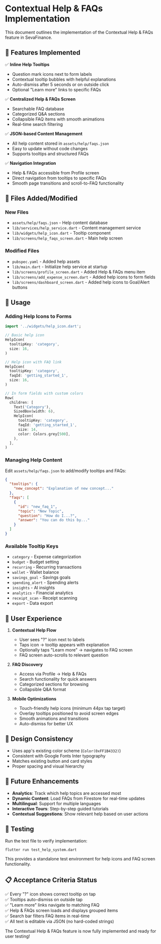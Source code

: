 # Contextual Help & FAQs Implementation

This document outlines the implementation of the Contextual Help & FAQs feature in SevaFinance.

## 🎯 Features Implemented

✅ **Inline Help Tooltips**
- Question mark icons next to form labels
- Contextual tooltip bubbles with helpful explanations
- Auto-dismiss after 5 seconds or on outside click
- Optional "Learn more" links to specific FAQs

✅ **Centralized Help & FAQs Screen** 
- Searchable FAQ database
- Categorized Q&A sections  
- Collapsible FAQ items with smooth animations
- Real-time search filtering

✅ **JSON-based Content Management**
- All help content stored in `assets/help/faqs.json`
- Easy to update without code changes
- Supports tooltips and structured FAQs

✅ **Navigation Integration**
- Help & FAQs accessible from Profile screen
- Direct navigation from tooltips to specific FAQs
- Smooth page transitions and scroll-to-FAQ functionality

## 📁 Files Added/Modified

### New Files
- `assets/help/faqs.json` - Help content database
- `lib/services/help_service.dart` - Content management service  
- `lib/widgets/help_icon.dart` - Tooltip component
- `lib/screens/help_faqs_screen.dart` - Main help screen

### Modified Files
- `pubspec.yaml` - Added help assets
- `lib/main.dart` - Initialize help service at startup
- `lib/screens/profile_screen.dart` - Added Help & FAQs menu item
- `lib/screens/add_expense_screen.dart` - Added help icons to form fields
- `lib/screens/dashboard_screen.dart` - Added help icons to Goal/Alert buttons

## 🔧 Usage

### Adding Help Icons to Forms

```dart
import '../widgets/help_icon.dart';

// Basic help icon
HelpIcon(
  tooltipKey: 'category',
  size: 16,
)

// Help icon with FAQ link
HelpIcon(
  tooltipKey: 'category',
  faqId: 'getting_started_1',
  size: 16,
)

// In form fields with custom colors
Row(
  children: [
    Text('Category'),
    SizedBox(width: 6),
    HelpIcon(
      tooltipKey: 'category',
      faqId: 'getting_started_1', 
      size: 14,
      color: Colors.grey[500],
    ),
  ],
)
```

### Managing Help Content

Edit `assets/help/faqs.json` to add/modify tooltips and FAQs:

```json
{
  "tooltips": {
    "new_concept": "Explanation of new concept..."
  },
  "faqs": [
    {
      "id": "new_faq_1",
      "topic": "New Topic",
      "question": "How do I...?", 
      "answer": "You can do this by..."
    }
  ]
}
```

### Available Tooltip Keys

- `category` - Expense categorization
- `budget` - Budget setting
- `recurring` - Recurring transactions
- `wallet` - Wallet balance
- `savings_goal` - Savings goals
- `spending_alert` - Spending alerts
- `insights` - AI insights
- `analytics` - Financial analytics
- `receipt_scan` - Receipt scanning
- `export` - Data export

## 📱 User Experience

1. **Contextual Help Flow**
   - User sees "?" icon next to labels
   - Taps icon → tooltip appears with explanation
   - Optionally taps "Learn more" → navigates to FAQ screen
   - FAQ screen auto-scrolls to relevant question

2. **FAQ Discovery**
   - Access via Profile → Help & FAQs
   - Search functionality for quick answers
   - Categorized sections for browsing
   - Collapsible Q&A format

3. **Mobile Optimizations**
   - Touch-friendly help icons (minimum 44px tap target)
   - Overlay tooltips positioned to avoid screen edges
   - Smooth animations and transitions
   - Auto-dismiss for better UX

## 🎨 Design Consistency

- Uses app's existing color scheme (`Color(0xFF1B4332)`)
- Consistent with Google Fonts Inter typography
- Matches existing button and card styles
- Proper spacing and visual hierarchy

## 🔄 Future Enhancements

- **Analytics**: Track which help topics are accessed most
- **Dynamic Content**: Load FAQs from Firestore for real-time updates
- **Multilingual**: Support for multiple languages
- **Interactive Tours**: Step-by-step guided tutorials
- **Contextual Suggestions**: Show relevant help based on user actions

## 🧪 Testing

Run the test file to verify implementation:

```bash
flutter run test_help_system.dart
```

This provides a standalone test environment for help icons and FAQ screen functionality.

## 📋 Acceptance Criteria Status

✅ Every "?" icon shows correct tooltip on tap  
✅ Tooltips auto-dismiss on outside tap  
✅ "Learn more" links navigate to matching FAQ  
✅ Help & FAQs screen loads and displays grouped items  
✅ Search bar filters FAQ items in real-time  
✅ All text is editable via JSON (no hard-coded strings)

The Contextual Help & FAQs feature is now fully implemented and ready for user testing! 